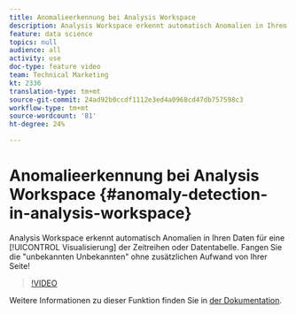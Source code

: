 ```yaml
---
title: Anomalieerkennung bei Analysis Workspace
description: Analysis Workspace erkennt automatisch Anomalien in Ihren Daten für eine Zeitreihenvisualisierung oder Datentabelle. Fangen Sie die "unbekannten Unbekannten" ohne zusätzlichen Aufwand von Ihrer Seite!
feature: data science
topics: null
audience: all
activity: use
doc-type: feature video
team: Technical Marketing
kt: 2336
translation-type: tm+mt
source-git-commit: 24ad92b0ccdf1112e3ed4a0968cd47db757598c3
workflow-type: tm+mt
source-wordcount: '81'
ht-degree: 24%

---
```



# Anomalieerkennung bei Analysis Workspace {#anomaly-detection-in-analysis-workspace}

Analysis Workspace erkennt automatisch Anomalien in Ihren Daten für eine [!UICONTROL Visualisierung] der Zeitreihen oder Datentabelle. Fangen Sie die &quot;unbekannten Unbekannten&quot; ohne zusätzlichen Aufwand von Ihrer Seite!

>[!VIDEO](https://video.tv.adobe.com/v/25444/?quality=12)

Weitere Informationen zu dieser Funktion finden Sie in [der Dokumentation](https://marketing.adobe.com/resources/help/de_DE/analytics/analysis-workspace/anomaly_detection.html).
